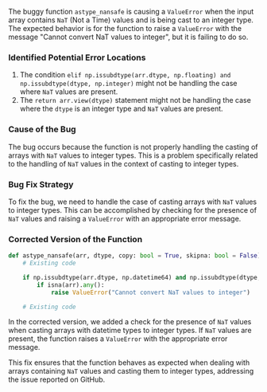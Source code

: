The buggy function `astype_nansafe` is causing a `ValueError` when the input array contains `NaT` (Not a Time) values and is being cast to an integer type. The expected behavior is for the function to raise a `ValueError` with the message "Cannot convert NaT values to integer", but it is failing to do so.

### Identified Potential Error Locations
1. The condition `elif np.issubdtype(arr.dtype, np.floating) and np.issubdtype(dtype, np.integer)` might not be handling the case where `NaT` values are present.
2. The `return arr.view(dtype)` statement might not be handling the case where the `dtype` is an integer type and `NaT` values are present.

### Cause of the Bug
The bug occurs because the function is not properly handling the casting of arrays with `NaT` values to integer types. This is a problem specifically related to the handling of `NaT` values in the context of casting to integer types.

### Bug Fix Strategy
To fix the bug, we need to handle the case of casting arrays with `NaT` values to integer types. This can be accomplished by checking for the presence of `NaT` values and raising a `ValueError` with an appropriate error message.

### Corrected Version of the Function
```python
def astype_nansafe(arr, dtype, copy: bool = True, skipna: bool = False):
    # Existing code

    if np.issubdtype(arr.dtype, np.datetime64) and np.issubdtype(dtype, np.integer):
        if isna(arr).any():
            raise ValueError("Cannot convert NaT values to integer")

    # Existing code
```

In the corrected version, we added a check for the presence of `NaT` values when casting arrays with datetime types to integer types. If `NaT` values are present, the function raises a `ValueError` with the appropriate error message.

This fix ensures that the function behaves as expected when dealing with arrays containing `NaT` values and casting them to integer types, addressing the issue reported on GitHub.